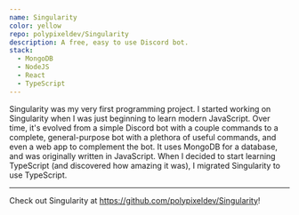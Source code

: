 ```yaml
---
name: Singularity
color: yellow
repo: polypixeldev/Singularity
description: A free, easy to use Discord bot.
stack:
  - MongoDB
  - NodeJS
  - React
  - TypeScript
---
```


Singularity was my very first programming project. I started working on Singularity when I was just beginning to learn modern JavaScript. Over time, it's evolved from a simple Discord bot with a couple commands to a complete, general-purpose bot with a plethora of useful commands, and even a web app to complement the bot. It uses MongoDB for a database, and was originally written in JavaScript. When I decided to start learning TypeScript (and discovered how amazing it was), I migrated Singularity to use TypeScript.

---

Check out Singularity at https://github.com/polypixeldev/Singularity!
